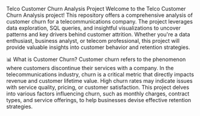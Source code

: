 Telco Customer Churn Analysis Project
Welcome to the Telco Customer Churn Analysis project! This repository offers a comprehensive analysis of customer churn for a telecommunications company. The project leverages data exploration, SQL queries, and insightful visualizations to uncover patterns and key drivers behind customer attrition. Whether you're a data enthusiast, business analyst, or telecom professional, this project will provide valuable insights into customer behavior and retention strategies.

📊 What is Customer Churn?
Customer churn refers to the phenomenon where customers discontinue their services with a company. In the telecommunications industry, churn is a critical metric that directly impacts revenue and customer lifetime value. High churn rates may indicate issues with service quality, pricing, or customer satisfaction. This project delves into various factors influencing churn, such as monthly charges, contract types, and service offerings, to help businesses devise effective retention strategies.
